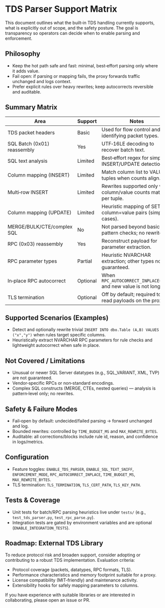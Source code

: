 # TDS Parser Support Matrix

This document outlines what the built‑in TDS handling currently supports, what is explicitly out of scope, and the safety posture. The goal is transparency so operators can decide when to enable parsing and enforcement.

## Philosophy
- Keep the hot path safe and fast: minimal, best‑effort parsing only where it adds value.
- Fail open: if parsing or mapping fails, the proxy forwards traffic unchanged and logs context.
- Prefer explicit rules over heavy rewrites; keep autocorrects reversible and auditable.

## Summary Matrix

| Area | Support | Notes |
|------|---------|-------|
| TDS packet headers | Basic | Used for flow control and identifying packet types. |
| SQL Batch (0x01) reassembly | Yes | UTF‑16LE decoding to recover batch text. |
| SQL text analysis | Limited | Best‑effort regex for simple INSERT/UPDATE detection. |
| Column mapping (INSERT) | Limited | Match column list to VALUES tuples when counts align. |
| Multi‑row INSERT | Limited | Rewrites supported only when column/value counts match per tuple. |
| Column mapping (UPDATE) | Limited | Heuristic mapping of SET column=value pairs (simple cases). |
| MERGE/BULK/CTE/complex SQL | No | Not parsed beyond basic pattern checks; no rewrites. |
| RPC (0x03) reassembly | Yes | Reconstruct payload for parameter extraction. |
| RPC parameter types | Partial | Heuristic NVARCHAR extraction; other types not guaranteed. |
| In‑place RPC autocorrect | Optional | When `RPC_AUTOCORRECT_INPLACE=true` and new value is not longer. |
| TLS termination | Optional | Off by default; required to read payloads on the proxy. |

## Supported Scenarios (Examples)
- Detect and optionally rewrite trivial `INSERT INTO dbo.Table (A,B) VALUES ("x","y")` when rules target specific columns.
- Heuristically extract NVARCHAR RPC parameters for rule checks and lightweight autocorrect when safe in place.

## Not Covered / Limitations
- Unusual or newer SQL Server datatypes (e.g., SQL_VARIANT, XML, TVP) are not guaranteed.
- Vendor‑specific RPCs or non‑standard encodings.
- Complex SQL constructs (MERGE, CTEs, nested queries) — analysis is pattern‑level only; no rewrites.

## Safety & Failure Modes
- Fail‑open by default: undecided/failed parsing → forward unchanged and log.
- Bounded rewrites: controlled by `TIME_BUDGET_MS` and `MAX_REWRITE_BYTES`.
- Auditable: all corrections/blocks include rule id, reason, and confidence in logs/metrics.

## Configuration
- Feature toggles: `ENABLE_TDS_PARSER`, `ENABLE_SQL_TEXT_SNIFF`, `ENFORCEMENT_MODE`, `RPC_AUTOCORRECT_INPLACE`, `TIME_BUDGET_MS`, `MAX_REWRITE_BYTES`.
- TLS termination: `TLS_TERMINATION`, `TLS_CERT_PATH`, `TLS_KEY_PATH`.

## Tests & Coverage
- Unit tests for batch/RPC parsing heuristics live under `tests/` (e.g., `test_tds_parser.py`, `test_rpc_parse.py`).
- Integration tests are gated by environment variables and are optional (`ENABLE_INTEGRATION_TESTS`).

## Roadmap: External TDS Library
To reduce protocol risk and broaden support, consider adopting or contributing to a robust TDS implementation. Evaluation criteria:
- Protocol coverage (packets, datatypes, RPC formats, TLS).
- Performance characteristics and memory footprint suitable for a proxy.
- License compatibility (MIT‑friendly) and maintenance activity.
- Extensibility hooks for safely mapping parameters to columns.

If you have experience with suitable libraries or are interested in collaborating, please open an issue or PR.

